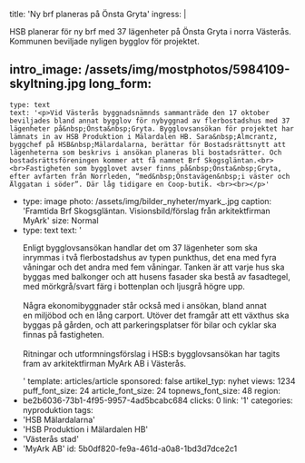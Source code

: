 title: 'Ny brf planeras på Önsta Gryta'
ingress: |
  <p>HSB planerar för ny brf med 37 lägenheter på Önsta Gryta i norra Västerås. Kommunen beviljade nyligen bygglov för projektet.
  </p>
  
intro_image: /assets/img/mostphotos/5984109-skyltning.jpg
long_form:
  -
    type: text
    text: '<p>Vid Västerås byggnadsnämnds sammanträde den 17 oktober beviljades bland annat bygglov för nybyggnad av flerbostadshus med 37 lägenheter på&nbsp;Önsta&nbsp;Gryta. Bygglovsansökan för projektet har lämnats in av HSB Produktion i Mälardalen HB. Sara&nbsp;Almcrantz, byggchef på HSB&nbsp;Mälardalarna, berättar för Bostadsrättsnytt att lägenheterna som beskrivs i ansökan planeras bli bostadsrätter. Och bostadsrättsföreningen kommer att få namnet Brf Skogsgläntan.<br><br>Fastigheten som bygglovet avser finns på&nbsp;Önsta&nbsp;Gryta, efter avfarten från Norrleden, “med&nbsp;Önstavägen&nbsp;i väster och Älggatan i söder”. Där låg tidigare en Coop-butik. <br><br></p>'
  -
    type: image
    photo: /assets/img/bilder_nyheter/myark_.jpg
    caption: 'Framtida Brf Skogsgläntan. Visionsbild/förslag från arkitektfirman MyArk'
    size: Normal
  -
    type: text
    text: '<p>Enligt bygglovsansökan handlar det om 37 lägenheter som ska inrymmas i två flerbostadshus av typen punkthus, det ena med fyra våningar och det andra med fem våningar. Tanken är att varje hus ska byggas med balkonger och att husens fasader ska bestå av fasadtegel, med mörkgrå/svart färg i bottenplan och ljusgrå högre upp.&nbsp;<br><br>Några ekonomibyggnader står också med i ansökan, bland annat en&nbsp;miljöbod&nbsp;och en lång carport. Utöver det framgår att ett växthus ska byggas på gården, och att parkeringsplatser för bilar och cyklar ska finnas på fastigheten.&nbsp; &nbsp; <br><br>Ritningar och utformningsförslag i HSB:s bygglovsansökan har tagits fram av arkitektfirman MyArk AB i Västerås.</p>'
template: articles/article
sponsored: false
artikel_typ: nyhet
views: 1234
puff_font_size: 24
article_font_size: 24
topnews_font_size: 48
region:
  - be2b6036-73b1-4f95-9957-4ad5bcabc684
clicks: 0
link: '1'
categories: nyproduktion
tags:
  - 'HSB Mälardalarna'
  - 'HSB Produktion i Mälardalen HB'
  - 'Västerås stad'
  - 'MyArk AB'
id: 5b0df820-fe9a-461d-a0a8-1bd3d7dce2c1

